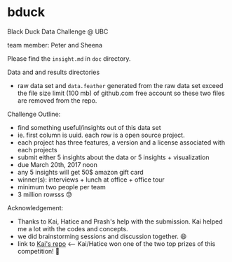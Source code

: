 # bduck

Black Duck Data Challenge @ UBC

team member: Peter and Sheena

Please find the `insight.md` in `doc` directory.

Data and and results directories
- raw data set and `data.feather` generated from the raw data set exceed the file size limit (100 mb) of github.com free account so these two files are removed from the repo.


Challenge Outline:
- find something useful/insights out of this data set
- ie. first column is uuid. each row is a open source project. 
- each project has three features, a version and a license associated with each projects 
- submit either 5 insights about the data or 5 insights + visualization 
- due March 20th, 2017 noon
- any 5 insights will get 50$ amazon gift card
- winner(s): interviews + lunch at office + office tour
- minimum two people per team
- 3 million rowsss :sweat:

Acknowledgement:
- Thanks to Kai, Hatice and Prash's help with the submission. Kai helped me a lot with the codes and concepts.
- we did brainstorming sessions and discussion together. :smile:
- link to [Kai's repo](https://github.com/ananab/bduck) <-- Kai/Hatice won one of the two top prizes of this competition! :tada:
